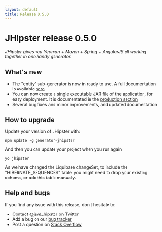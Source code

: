 ```yaml
---
layout: default
title: Release 0.5.0
---
```


JHipster release 0.5.0
==================

*JHipster gives you Yeoman + Maven + Spring + AngularJS all working together in one handy generator.*

What's new
----------

- The "entity" sub-generator is now in ready to use. A full documentation is available [here](/creating-an-entity/)
- You can now create a single executable JAR file of the application, for easy deployment. It is documentated in the [production section](/production/)
- Several bug fixes and minor improvements, and updated documentation

<!--googleoff: index-->
How to upgrade
------------

Update your version of JHipster with:

```
npm update -g generator-jhipster
```

And then you can update your project when you run again

```
yo jhipster
```

As we have changed the Liquibase changeSet, to include the "HIBERNATE_SEQUENCES" table, you might need to drop your existing schema, or add this table manually.

Help and bugs
--------------

If you find any issue with this release, don't hesitate to:

- Contact [@java_hipster](https://twitter.com/java_hipster) on Twitter
- Add a bug on our [bug tracker](https://github.com/jhipster/generator-jhipster/issues?state=open)
- Post a question on [Stack Overflow](http://stackoverflow.com/tags/jhipster/info)
